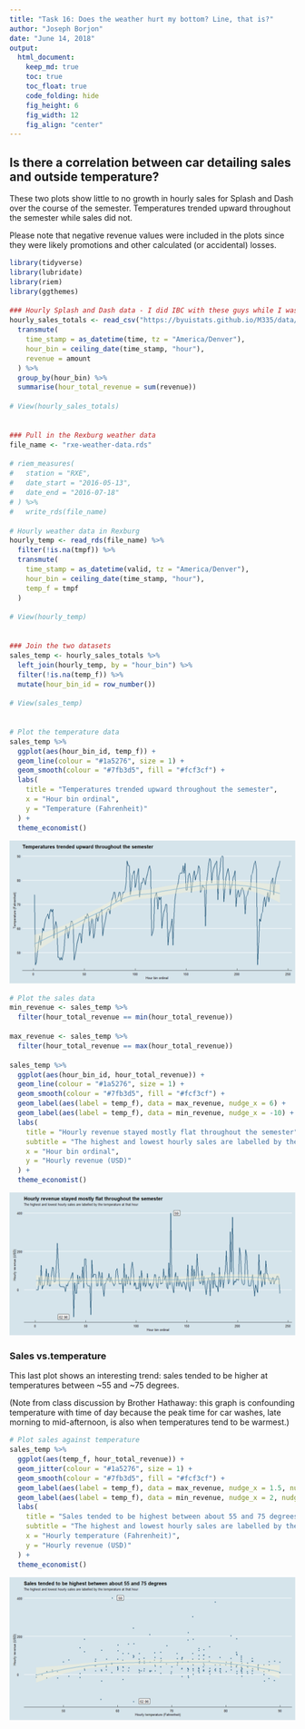 ```yaml
---
title: "Task 16: Does the weather hurt my bottom? Line, that is?"
author: "Joseph Borjon"
date: "June 14, 2018"
output:
  html_document:
    keep_md: true
    toc: true
    toc_float: true
    code_folding: hide
    fig_height: 6
    fig_width: 12
    fig_align: "center"
---
```




## Is there a correlation between car detailing sales and outside temperature?

These two plots show little to no growth in hourly sales for Splash and Dash over the course of the semester. Temperatures trended upward throughout the semester while sales did not.

Please note that negative revenue values were included in the plots since they were likely promotions and other calculated (or accidental) losses.


```r
library(tidyverse)
library(lubridate)
library(riem)
library(ggthemes)

### Hourly Splash and Dash data - I did IBC with these guys while I was doing Philly Up
hourly_sales_totals <- read_csv("https://byuistats.github.io/M335/data/carwash.csv") %>%
  transmute(
    time_stamp = as_datetime(time, tz = "America/Denver"),
    hour_bin = ceiling_date(time_stamp, "hour"),
    revenue = amount
  ) %>%
  group_by(hour_bin) %>%
  summarise(hour_total_revenue = sum(revenue))

# View(hourly_sales_totals)


### Pull in the Rexburg weather data
file_name <- "rxe-weather-data.rds"

# riem_measures(
#   station = "RXE",
#   date_start = "2016-05-13",
#   date_end = "2016-07-18"
# ) %>%
#   write_rds(file_name)

# Hourly weather data in Rexburg
hourly_temp <- read_rds(file_name) %>%
  filter(!is.na(tmpf)) %>%
  transmute(
    time_stamp = as_datetime(valid, tz = "America/Denver"),
    hour_bin = ceiling_date(time_stamp, "hour"),
    temp_f = tmpf
  )

# View(hourly_temp)


### Join the two datasets
sales_temp <- hourly_sales_totals %>%
  left_join(hourly_temp, by = "hour_bin") %>%
  filter(!is.na(temp_f)) %>%
  mutate(hour_bin_id = row_number())

# View(sales_temp)


# Plot the temperature data
sales_temp %>%
  ggplot(aes(hour_bin_id, temp_f)) +
  geom_line(colour = "#1a5276", size = 1) +
  geom_smooth(colour = "#7fb3d5", fill = "#fcf3cf") +
  labs(
    title = "Temperatures trended upward throughout the semester",
    x = "Hour bin ordinal",
    y = "Temperature (Fahrenheit)"
  ) +
  theme_economist()
```

![](task-16_files/figure-html/semester_plots-1.png)<!-- -->

```r
# Plot the sales data
min_revenue <- sales_temp %>%
  filter(hour_total_revenue == min(hour_total_revenue))

max_revenue <- sales_temp %>%
  filter(hour_total_revenue == max(hour_total_revenue))

sales_temp %>%
  ggplot(aes(hour_bin_id, hour_total_revenue)) +
  geom_line(colour = "#1a5276", size = 1) +
  geom_smooth(colour = "#7fb3d5", fill = "#fcf3cf") +
  geom_label(aes(label = temp_f), data = max_revenue, nudge_x = 6) +
  geom_label(aes(label = temp_f), data = min_revenue, nudge_x = -10) +
  labs(
    title = "Hourly revenue stayed mostly flat throughout the semester",
    subtitle = "The highest and lowest hourly sales are labelled by the temperature at that hour",
    x = "Hour bin ordinal",
    y = "Hourly revenue (USD)"
  ) +
  theme_economist()
```

![](task-16_files/figure-html/semester_plots-2.png)<!-- -->

### Sales vs.temperature

This last plot shows an interesting trend: sales tended to be higher at temperatures between ~55 and ~75 degrees.

(Note from class discussion by Brother Hathaway: this graph is confounding temperature with time of day because the peak time for car washes, late morning to mid-afternoon, is also when temperatures tend to be warmest.)


```r
# Plot sales against temperature
sales_temp %>%
  ggplot(aes(temp_f, hour_total_revenue)) +
  geom_jitter(colour = "#1a5276", size = 1) +
  geom_smooth(colour = "#7fb3d5", fill = "#fcf3cf") +
  geom_label(aes(label = temp_f), data = max_revenue, nudge_x = 1.5, nudge_y = 2) +
  geom_label(aes(label = temp_f), data = min_revenue, nudge_x = 2, nudge_y = 2) +
  labs(
    title = "Sales tended to be highest between about 55 and 75 degrees",
    subtitle = "The highest and lowest hourly sales are labelled by the temperature at that hour",
    x = "Hourly temperature (Fahrenheit)",
    y = "Hourly revenue (USD)"
  ) +
  theme_economist()
```

![](task-16_files/figure-html/temperature_vs_sales_plot-1.png)<!-- -->
